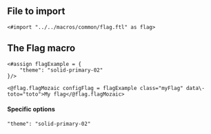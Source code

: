 ## File to import

```ftl
<#import "../../macros/common/flag.ftl" as flag>
```

## The Flag macro

```ftl
<#assign flagExample = {
    "theme": "solid-primary-02"
}/>

<@flag.flagMozaic configFlag = flagExample class="myFlag" data\-toto="toto">My flag</@flag.flagMozaic>
```

#### Specific options

```ftl
"theme": "solid-primary-02" 
```
